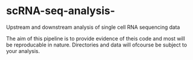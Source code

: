 # scRNA-seq-analysis-
Upstream and downstream analysis of single cell RNA sequencing data 

The aim of this pipeline is to provide evidence of theis code and most will be reproducable in nature.
Directories and data will ofcourse be subject to your analysis.
